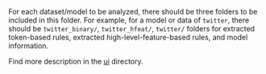 For each dataset/model to be analyzed, there should be three folders to be included in this folder. For example, for a model or data of `twitter`, there should be `twitter_binary/`, `twitter_hfeat/`, `twitter/` folders for extracted token-based rules, extracted high-level-feature-based rules, and model information. 



Find more description in the [ui](https://github.com/salesforce/iSEA/tree/main/ui) directory. 


